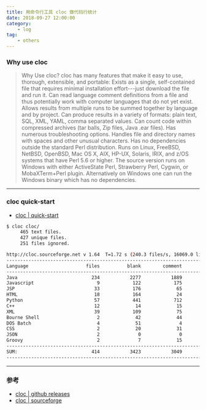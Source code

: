```yaml
---
title: 用命令行工具 cloc 做代码行统计
date: 2018-09-27 12:00:00
category:
    - log 
tag: 
    - others
---
```


### Why use cloc

> Why Use cloc?
cloc has many features that make it easy to use, thorough, extensible, and portable:
Exists as a single, self-contained file that requires minimal installation effort---just download the file and run it.
Can read language comment definitions from a file and thus potentially work with computer languages that do not yet exist.
Allows results from multiple runs to be summed together by language and by project.
Can produce results in a variety of formats: plain text, SQL, XML, YAML, comma separated values.
Can count code within compressed archives (tar balls, Zip files, Java .ear files).
Has numerous troubleshooting options.
Handles file and directory names with spaces and other unusual characters.
Has no dependencies outside the standard Perl distribution.
Runs on Linux, FreeBSD, NetBSD, OpenBSD, Mac OS X, AIX, HP-UX, Solaris, IRIX, and z/OS systems that have Perl 5.6 or higher. The source version runs on Windows with either ActiveState Perl, Strawberry Perl, Cygwin, or MobaXTerm+Perl plugin. Alternatively on Windows one can run the Windows binary which has no dependencies.

---

### cloc quick-start

- [cloc | quick-start](https://github.com/AlDanial/cloc#quick-start-)

```bash
$ cloc cloc/
     465 text files.
     427 unique files.
     251 files ignored.

http://cloc.sourceforge.net v 1.64  T=1.72 s (240.3 files/s, 16069.0 lines/s)
-------------------------------------------------------------------------------
Language                     files          blank        comment           code
-------------------------------------------------------------------------------
Java                           234           2277           1889          10399
Javascript                       9            122            175           2756
JSP                             33            176             65           2313
HTML                            18            164             24           2001
Python                          57            441            712           1468
C++                             12             14             15            984
XML                             39            109             75            801
Bourne Shell                     2             42             44            258
DOS Batch                        4             51              4            134
CSS                              2             20             31             59
JSON                             2              0              0             22
Groovy                           2              7             15             20
-------------------------------------------------------------------------------
SUM:                           414           3423           3049          21215
-------------------------------------------------------------------------------
```

---

### 参考

- [cloc | github releases](https://github.com/AlDanial/cloc/releases)
- [cloc | sourceforge](http://cloc.sourceforge.net/)
